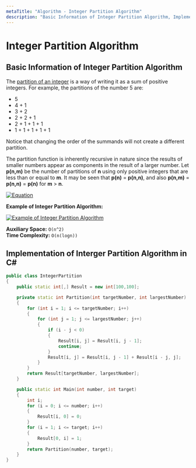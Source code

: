```yaml
---
metaTitle: "Algorithm - Integer Partition Algorithm"
description: "Basic Information of Integer Partition Algorithm, Implementation of Interger Partition Algorithm in C#"
---
```


# Integer Partition Algorithm



## Basic Information of Integer Partition Algorithm


The [partition of an integer](https://en.wikipedia.org/wiki/Partition_(number_theory)) is a way of writing it as a sum of positive integers. For example, the partitions of the number 5 are:

- 5
- 4 + 1
- 3 + 2
- 2 + 2 + 1
- 2 + 1 + 1 + 1
- 1 + 1 + 1 + 1 + 1

Notice that changing the order of the summands will not create a different partition.

The partition function is inherently recursive in nature since the results of smaller numbers appear as components in the result of a larger number. Let **p(n,m)** be the number of partitions of **n** using only positive integers that are less than or equal to **m**. It may be seen that **p(n)** = **p(n,n)**, and also **p(n,m)** = **p(n,n)** = **p(n)** for **m** > **n**.

[<img src="https://i.stack.imgur.com/CteBS.png" alt="Equation" />](https://i.stack.imgur.com/CteBS.png)

**Example of Integer Partition Algorithm:**

[<img src="https://i.stack.imgur.com/5kiXt.jpg" alt="Example of Integer Partition Algorithm" />](https://i.stack.imgur.com/5kiXt.jpg)

**Auxiliary Space:** `O(n^2)`<br>
**Time Complexity:** `O(n(logn))`



## Implementation of Interger Partition Algorithm in C#


```cpp
public class IntegerPartition
{
    public static int[,] Result = new int[100,100];

    private static int Partition(int targetNumber, int largestNumber)
    {
        for (int i = 1; i <= targetNumber; i++)
        {
            for (int j = 1; j <= largestNumber; j++)
            {
                if (i - j < 0)
                {
                    Result[i, j] = Result[i, j - 1];
                    continue;
                }
                Result[i, j] = Result[i, j - 1] + Result[i - j, j];
            }
        }
        return Result[targetNumber, largestNumber];
    }

    public static int Main(int number, int target)
    {
        int i;
        for (i = 0; i <= number; i++)
        {
            Result[i, 0] = 0;
        }
        for (i = 1; i <= target; i++)
        {
            Result[0, i] = 1;
        }
        return Partition(number, target);
    }
}

```

